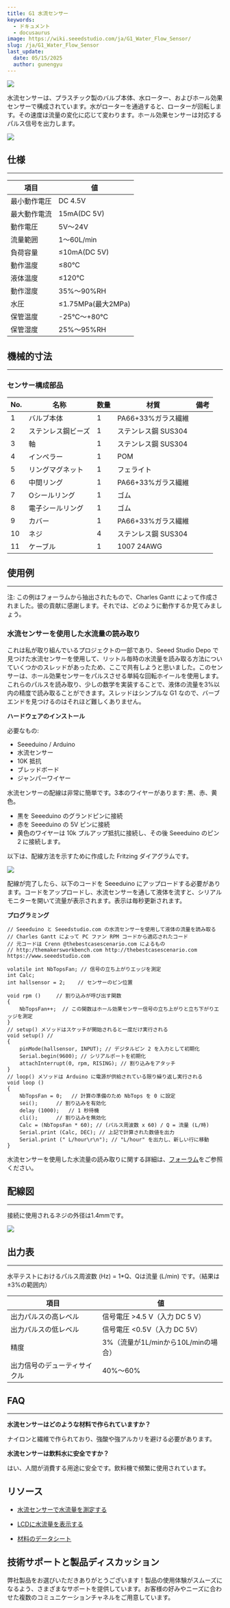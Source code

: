 ```yaml
---
title: G1 水流センサー
keywords:
  - ドキュメント
  - docusaurus
image: https://wiki.seeedstudio.com/ja/G1_Water_Flow_Sensor/
slug: /ja/G1_Water_Flow_Sensor
last_update:
  date: 05/15/2025
  author: gunengyu
---
```



![](https://files.seeedstudio.com/wiki/G1_Water_Flow_Sensor/img/G1inch_Water_Flow_sensor.jpeg)

水流センサーは、プラスチック製のバルブ本体、水ローター、およびホール効果センサーで構成されています。水がローターを通過すると、ローターが回転します。その速度は流量の変化に応じて変わります。ホール効果センサーは対応するパルス信号を出力します。

[![](https://files.seeedstudio.com/wiki/Seeed-WiKi/docs/images/300px-Get_One_Now_Banner-ragular.png)](https://www.seeedstudio.com/g34-water-flow-sensor-p-1083.html?cPath=144_151)

## 仕様

---
| 項目 | 値 |
|------|-----|
| 最小動作電圧 | DC 4.5V |
| 最大動作電流 | 15mA(DC 5V) |
| 動作電圧 | 5V～24V |
| 流量範囲 | 1～60L/min |
| 負荷容量 | ≤10mA(DC 5V) |
| 動作温度 | ≤80℃ |
| 液体温度 | ≤120℃ |
| 動作湿度 | 35%～90%RH |
| 水圧 | ≤1.75MPa(最大2MPa) |
| 保管温度 | -25℃～+80℃ |
| 保管湿度 | 25%～95%RH |

## 機械的寸法

---

### センサー構成部品

| No. | 名称 | 数量 | 材質 | 備考 |
|-----|------|------|------|------|
| 1 | バルブ本体 | 1 | PA66+33%ガラス繊維 | |
| 2 | ステンレス鋼ビーズ | 1 | ステンレス鋼 SUS304 | |
| 3 | 軸 | 1 | ステンレス鋼 SUS304 | |
| 4 | インペラー | 1 | POM | |
| 5 | リングマグネット | 1 | フェライト | |
| 6 | 中間リング | 1 | PA66+33%ガラス繊維 | |
| 7 | Oシールリング | 1 | ゴム | |
| 8 | 電子シールリング | 1 | ゴム | |
| 9 | カバー | 1 | PA66+33%ガラス繊維 | |
| 10 | ネジ | 4 | ステンレス鋼 SUS304 | |
| 11 | ケーブル | 1 | 1007 24AWG | |

## 使用例

---
<font>注: この例はフォーラムから抽出されたもので、Charles Gantt によって作成されました。彼の貢献に感謝します。それでは、どのように動作するか見てみましょう。</font>

### 水流センサーを使用した水流量の読み取り

これは私が取り組んでいるプロジェクトの一部であり、Seeed Studio Depo で見つけた水流センサーを使用して、リットル毎時の水流量を読み取る方法についていくつかのスレッドがあったため、ここで共有しようと思いました。このセンサーは、ホール効果センサーをパルスさせる単純な回転ホイールを使用します。これらのパルスを読み取り、少しの数学を実装することで、液体の流量を3%以内の精度で読み取ることができます。スレッドはシンプルな G1 なので、バーブエンドを見つけるのはそれほど難しくありません。

**ハードウェアのインストール**

必要なもの:
- Seeeduino / Arduino
- 水流センサー
- 10K 抵抗
- ブレッドボード
- ジャンパーワイヤー

水流センサーの配線は非常に簡単です。3本のワイヤーがあります: 黒、赤、黄色。
- 黒を Seeeduino のグランドピンに接続
- 赤を Seeeduino の 5V ピンに接続
- 黄色のワイヤーは 10k プルアップ抵抗に接続し、その後 Seeeduino のピン 2 に接続します。

以下は、配線方法を示すために作成した Fritzing ダイアグラムです。

![](https://files.seeedstudio.com/wiki/G1_Water_Flow_Sensor/img/Reading_liquid_flow_rate_with_an_Arduino.jpg)

配線が完了したら、以下のコードを Seeeduino にアップロードする必要があります。コードをアップロードし、水流センサーを通して液体を流すと、シリアルモニターを開いて流量が表示されます。表示は毎秒更新されます。

**プログラミング**

```
// Seeeduino と Seeedstudio.com の水流センサーを使用して液体の流量を読み取る
// Charles Gantt によって PC ファン RPM コードから適応されたコード
// 元コードは Crenn @thebestcasescenario.com によるもの
// http:/themakersworkbench.com http://thebestcasescenario.com https://www.seeedstudio.com

volatile int NbTopsFan; // 信号の立ち上がりエッジを測定
int Calc;
int hallsensor = 2;    // センサーのピン位置

void rpm ()     // 割り込みが呼び出す関数
{
    NbTopsFan++;  // この関数はホール効果センサー信号の立ち上がりと立ち下がりエッジを測定
}
// setup() メソッドはスケッチが開始されると一度だけ実行される
void setup() //
{
    pinMode(hallsensor, INPUT); // デジタルピン 2 を入力として初期化
    Serial.begin(9600); // シリアルポートを初期化
    attachInterrupt(0, rpm, RISING); // 割り込みをアタッチ
}
// loop() メソッドは Arduino に電源が供給されている限り繰り返し実行される
void loop ()
{
    NbTopsFan = 0;   // 計算の準備のため NbTops を 0 に設定
    sei();      // 割り込みを有効化
    delay (1000);   // 1 秒待機
    cli();      // 割り込みを無効化
    Calc = (NbTopsFan * 60); // (パルス周波数 x 60) / Q = 流量 (L/時)
    Serial.print (Calc, DEC); // 上記で計算された数値を出力
    Serial.print (" L/hour\r\n"); // "L/hour" を出力し、新しい行に移動
}
```

水流センサーを使用した水流量の読み取りに関する詳細は、[フォーラム](https://forum.seeedstudio.com/viewtopic.php?f=4&amp;t=989&amp;p=3632#p3632)をご参照ください。

## 配線図

---
接続に使用されるネジの外径は1.4mmです。

![](https://files.seeedstudio.com/wiki/G1_Water_Flow_Sensor/img/Wfs-wiring.jpg)

## 出力表

---
水平テストにおけるパルス周波数 (Hz) = 1*Q、Qは流量 (L/min) です。（結果は±3%の範囲内）

| 項目 | 値 |
|------|-----|
| 出力パルスの高レベル | 信号電圧 &gt;4.5 V（入力 DC 5 V） |
| 出力パルスの低レベル | 信号電圧 &lt;0.5V（入力 DC 5V） |
| 精度 | 3%（流量が1L/minから10L/minの場合） |
| 出力信号のデューティサイクル | 40%～60% |

## FAQ

---
**水流センサーはどのような材料で作られていますか？**

ナイロンと繊維で作られており、強酸や強アルカリを避ける必要があります。

**水流センサーは飲料水に安全ですか？**

はい、人間が消費する用途に安全です。飲料機で頻繁に使用されています。

## リソース

* [水流センサーで水流量を測定する](https://forum.seeedstudio.com/viewtopic.php?f=4&amp;t=989&amp;p=3632#p3632)

* [LCDに水流量を表示する](http://www.practicalarduino.com/projects/water-flow-gauge)

* [材料のデータシート](https://wiki.seeedstudio.com/ja/images/4/4e/YEE70G30HSLNC..pdf)

## 技術サポートと製品ディスカッション

弊社製品をお選びいただきありがとうございます！製品の使用体験がスムーズになるよう、さまざまなサポートを提供しています。お客様の好みやニーズに合わせた複数のコミュニケーションチャネルをご用意しています。

<div class="button_tech_support_container">
<a href="https://forum.seeedstudio.com/" class="button_forum"></a> 
<a href="https://www.seeedstudio.com/contacts" class="button_email"></a>
</div>

<div class="button_tech_support_container">
<a href="https://discord.gg/eWkprNDMU7" class="button_discord"></a> 
<a href="https://github.com/Seeed-Studio/wiki-documents/discussions/69" class="button_discussion"></a>
</div>